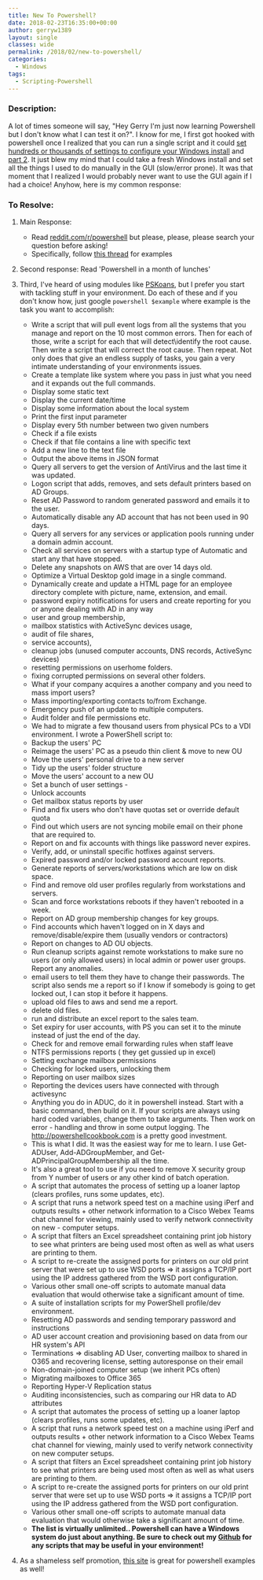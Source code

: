 ```yaml
---
title: New To Powershell?
date: 2018-02-23T16:35:00+00:00
author: gerryw1389
layout: single
classes: wide
permalink: /2018/02/new-to-powershell/
categories:
  - Windows
tags:
  - Scripting-Powershell
---
```

<!--more-->

### Description:

A lot of times someone will say, "Hey Gerry I'm just now learning Powershell but I don't know what I can test it on?". I know for me, I first got hooked with powershell once I realized that you can run a single script and it could [set hundreds or thousands of settings to configure your Windows install](https://github.com/gerryw1389/powershell/blob/main/gwConfiguration/Public/Set-Template.ps1) and [part 2](https://github.com/gerryw1389/powershell/blob/main/gwConfiguration/Public/Set-HomePC.ps1). It just blew my mind that I could take a fresh Windows install and set all the things I used to do manually in the GUI (slow/error prone). It was that moment that I realized I would probably never want to use the GUI again if I had a choice! Anyhow, here is my common response:

### To Resolve:

1. Main Response:
   - Read [reddit.com/r/powershell](https://reddit.com/r/powershell) but please, please, please search your question before asking! 
   - Specifically, follow [this thread](https://www.reddit.com/r/PowerShell/comments/9c5vib/what_have_you_done_with_powershell_this_month/) for examples

2. Second response: Read 'Powershell in a month of lunches'

3. Third, I've heard of using modules like [PSKoans](https://github.com/vexx32/PSKoans), but I prefer you start with tackling stuff in your environment. Do each of these and if you don't know how, just google `powershell $example` where example is the task you want to accomplish:  

   - Write a script that will pull event logs from all the systems that you manage and report on the 10 most common errors. Then for each of those, write a script for each that will detect\identify the root cause. Then write a script that will correct the root cause. Then repeat. Not only does that give an endless supply of tasks, you gain a very intimate understanding of your environments issues.
   - Create a template like system where you pass in just what you need and it expands out the full commands.  
   - Display some static text  
   - Display the current date/time  
   - Display some information about the local system  
   - Print the first input parameter  
   - Display every 5th number between two given numbers  
   - Check if a file exists  
   - Check if that file contains a line with specific text  
   - Add a new line to the text file  
   - Output the above items in JSON format  
   - Query all servers to get the version of AntiVirus and the last time it was updated.  
   - Logon script that adds, removes, and sets default printers based on AD Groups.  
   - Reset AD Password to random generated password and emails it to the user.  
   - Automatically disable any AD account that has not been used in 90 days.  
   - Query all servers for any services or application pools running under a domain admin account.  
   - Check all services on servers with a startup type of Automatic and start any that have stopped.  
   - Delete any snapshots on AWS that are over 14 days old.  
   - Optimize a Virtual Desktop gold image in a single command.  
   - Dynamically create and update a HTML page for an employee directory complete with picture, name, extension, and email.  
   - password expiry notifications for users and create reporting for you or anyone dealing with AD in any way  
   - user and group membership,  
   - mailbox statistics with ActiveSync devices usage,  
   - audit of file shares,  
   - service accounts),  
   - cleanup jobs (unused computer accounts, DNS records, ActiveSync devices)  
   - resetting permissions on userhome folders.  
   - fixing corrupted permissions on several other folders.  
   - What if your company acquires a another company and you need to mass import users?  
   - Mass importing/exporting contacts to/from Exchange.  
   - Emergency push of an update to multiple computers.  
   - Audit folder and file permissions etc.  
   - We had to migrate a few thousand users from physical PCs to a VDI environment. I wrote a PowerShell script to:  
   - Backup the users' PC  
   - Reimage the users' PC as a pseudo thin client & move to new OU  
   - Move the users' personal drive to a new server  
   - Tidy up the users' folder structure  
   - Move the users' account to a new OU  
   - Set a bunch of user settings - 
   - Unlock accounts  
   - Get mailbox status reports by user  
   - Find and fix users who don't have quotas set or override default quota  
   - Find out which users are not syncing mobile email on their phone that are required to.  
   - Report on and fix accounts with things like password never expires.  
   - Verify, add, or uninstall specific hotfixes against servers.  
   - Expired password and/or locked password account reports.  
   - Generate reports of servers/workstations which are low on disk space.  
   - Find and remove old user profiles regularly from workstations and servers.  
   - Scan and force workstations reboots if they haven't rebooted in a week.  
   - Report on AD group membership changes for key groups.  
   - Find accounts which haven't logged on in X days and remove/disable/expire them (usually vendors or contractors)  
   - Report on changes to AD OU objects.  
   - Run cleanup scripts against remote workstations to make sure no users (or only allowed users) in local admin or power user groups. Report any anomalies.  
   - email users to tell them they have to change their passwords. The script also sends me a report so if I know if somebody is going to get locked out, I can stop it before it happens.  
   - upload old files to aws and send me a report.  
   - delete old files.  
   - run and distribute an excel report to the sales team.  
   - Set expiry for user accounts, with PS you can set it to the minute instead of just the end of the day.  
   - Check for and remove email forwarding rules when staff leave  
   - NTFS permissions reports ( they get gussied up in excel)  
   - Setting exchange mailbox permissions  
   - Checking for locked users, unlocking them  
   - Reporting on user mailbox sizes  
   - Reporting the devices users have connected with through activesync  
   - Anything you do in ADUC, do it in powershell instead. Start with a basic command, then build on it. If your scripts are always using hard coded variables, change them to take arguments. Then work on error - handling and throw in some output logging. The http://powershellcookbook.com is a pretty good investment.  
   - This is what I did. It was the easiest way for me to learn. I use Get-ADUser, Add-ADGroupMember, and Get-ADPrincipalGroupMembership all the time.  
   - It's also a great tool to use if you need to remove X security group from Y number of users or any other kind of batch operation.  
   - A script that automates the process of setting up a loaner laptop (clears profiles, runs some updates, etc).  
   - A script that runs a network speed test on a machine using iPerf and outputs results + other network information to a Cisco Webex Teams chat channel for viewing, mainly used to verify network connectivity on new - computer setups.  
   - A script that filters an Excel spreadsheet containing print job history to see what printers are being used most often as well as what users are printing to them.  
   - A script to re-create the assigned ports for printers on our old print server that were set up to use WSD ports => it assigns a TCP/IP port using the IP address gathered from the WSD port configuration.  
   - Various other small one-off scripts to automate manual data evaluation that would otherwise take a significant amount of time.  
   - A suite of installation scripts for my PowerShell profile/dev environment.  
   - Resetting AD passwords and sending temporary password and instructions  
   - AD user account creation and provisioning based on data from our HR system's API  
   - Terminations => disabling AD User, converting mailbox to shared in O365 and recovering license, setting autoresponse on their email  
   - Non-domain-joined computer setup (we inherit PCs often)  
   - Migrating mailboxes to Office 365  
   - Reporting Hyper-V Replication status  
   - Auditing inconsistencies, such as comparing our HR data to AD attributes  
   - A script that automates the process of setting up a loaner laptop (clears profiles, runs some updates, etc).  
   - A script that runs a network speed test on a machine using iPerf and outputs results + other network information to a Cisco Webex Teams chat channel for viewing, mainly used to verify network connectivity on new computer setups.  
   - A script that filters an Excel spreadsheet containing print job history to see what printers are being used most often as well as what users are printing to them.  
   - A script to re-create the assigned ports for printers on our old print server that were set up to use WSD ports => it assigns a TCP/IP port using the IP address gathered from the WSD port configuration.  
   - Various other small one-off scripts to automate manual data evaluation that would otherwise take a significant amount of time.
   - **The list is virtually unlimited.. Powershell can have a Windows system do just about anything. Be sure to check out my [Github](https://github.com/gerryw1389) for any scripts that may be useful in your environment!**

4. As a shameless self promotion, [this site](https://automationadmin.com/tags/#scripting-powershell) is great for powershell examples as well!